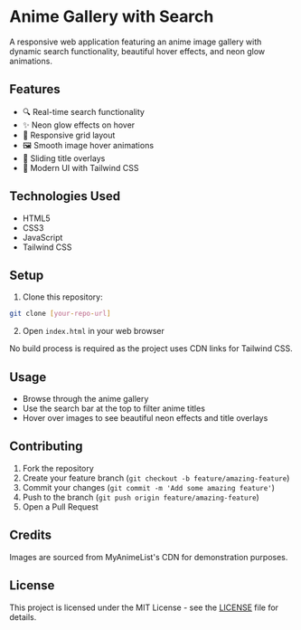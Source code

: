 # Anime Gallery with Search

A responsive web application featuring an anime image gallery with dynamic search functionality, beautiful hover effects, and neon glow animations.

## Features

- 🔍 Real-time search functionality
- ✨ Neon glow effects on hover
- 📱 Responsive grid layout
- 🖼️ Smooth image hover animations
- 📝 Sliding title overlays
- 💫 Modern UI with Tailwind CSS

## Technologies Used

- HTML5
- CSS3
- JavaScript
- Tailwind CSS

## Setup

1. Clone this repository:
```bash
git clone [your-repo-url]
```

2. Open `index.html` in your web browser

No build process is required as the project uses CDN links for Tailwind CSS.

## Usage

- Browse through the anime gallery
- Use the search bar at the top to filter anime titles
- Hover over images to see beautiful neon effects and title overlays

## Contributing

1. Fork the repository
2. Create your feature branch (`git checkout -b feature/amazing-feature`)
3. Commit your changes (`git commit -m 'Add some amazing feature'`)
4. Push to the branch (`git push origin feature/amazing-feature`)
5. Open a Pull Request

## Credits

Images are sourced from MyAnimeList's CDN for demonstration purposes.

## License

This project is licensed under the MIT License - see the [LICENSE](LICENSE) file for details.
